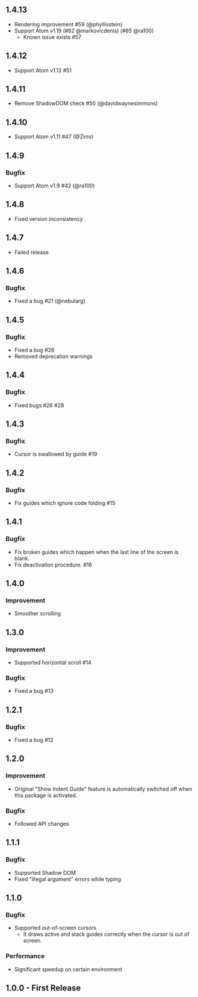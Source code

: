 ## 1.4.13

* Rendering improvement #59 (@phyllisstein)
* Support Atom v1.19 (#62 @markovicdenis) (#65 @ra100)
    * Known issue exists #57

## 1.4.12

* Support Atom v1.13 #51

## 1.4.11

* Remove ShadowDOM check #50 (@davidwaynesimmons)

## 1.4.10

* Support Atom v1.11 #47 (@Zirro)

## 1.4.9
### Bugfix

* Support Atom v1.9 #42 (@ra100)

## 1.4.8

* Fixed version inconsistency

## 1.4.7

* Failed release

## 1.4.6
### Bugfix

* Fixed a bug #21 (@nebularg)

## 1.4.5
### Bugfix

* Fixed a bug #26
* Removed deprecation warnings

## 1.4.4
### Bugfix

* Fixed bugs #26 #28

## 1.4.3
### Bugfix

* Cursor is swallowed by guide #19

## 1.4.2
### Bugfix

* Fix guides which ignore code folding #15

## 1.4.1
### Bugfix

* Fix broken guides which happen when the last line of the screen is blank.
* Fix deactivation procedure. #16

## 1.4.0
### Improvement

* Smoother scrolling

## 1.3.0
### Improvement

* Supported horizontal scroll #14

### Bugfix

* Fixed a bug #13

## 1.2.1
### Bugfix

* Fixed a bug #12

## 1.2.0
### Improvement

* Original "Show Indent Guide" feature is automatically switched off when this package is activated.

### Bugfix

* Followed API changes

## 1.1.1
### Bugfix

* Supported Shadow DOM
* Fixed "illegal argument" errors while typing

## 1.1.0
### Bugfix

* Supported out-of-screen cursors
  * It draws active and stack guides correctly when the cursor is out of screen.

### Performance

* Significant speedup on certain environment

## 1.0.0 - First Release
